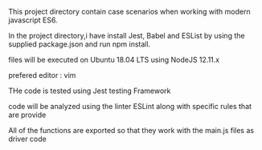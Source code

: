 This project directory contain case scenarios when working with modern javascript ES6.

In the  project directory,i have install Jest, Babel and ESList by using the supplied package.json and run npm install.

files will be executed on Ubuntu 18.04 LTS using NodeJS 12.11.x

prefered editor : vim

THe code is tested using Jest testing Framework

code will be analyzed using the linter ESLint along with specific rules that are provide

All of the functions are exported so that they work with the main.js files as driver code
